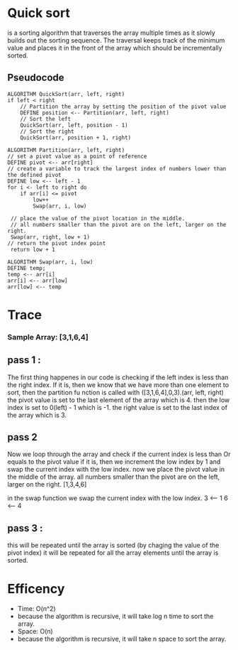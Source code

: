# Quick sort
is a sorting algorithm that traverses the array multiple times as it slowly builds out the sorting sequence. The traversal keeps track of the minimum value and places it in the front of the array which should be incrementally sorted.

 ## Pseudocode
    ALGORITHM QuickSort(arr, left, right)
    if left < right
        // Partition the array by setting the position of the pivot value
        DEFINE position <-- Partition(arr, left, right)
        // Sort the left
        QuickSort(arr, left, position - 1)
        // Sort the right
        QuickSort(arr, position + 1, right)

    ALGORITHM Partition(arr, left, right)
    // set a pivot value as a point of reference
    DEFINE pivot <-- arr[right]
    // create a variable to track the largest index of numbers lower than the defined pivot
    DEFINE low <-- left - 1
    for i <- left to right do
        if arr[i] <= pivot
            low++
            Swap(arr, i, low)

     // place the value of the pivot location in the middle.
     // all numbers smaller than the pivot are on the left, larger on the right.
     Swap(arr, right, low + 1)
    // return the pivot index point
     return low + 1

    ALGORITHM Swap(arr, i, low)
    DEFINE temp;
    temp <-- arr[i]
    arr[i] <-- arr[low]
    arr[low] <-- temp


# Trace

### Sample Array: [3,1,6,4]

## pass 1 :
The first thing happenes in our code is checking if the left index is less than the right index. If it is, then we know that we have more than one element to sort, then the partition fu nction is called with ([3,1,6,4],0,3).(arr, left, right)
the pivot value is set to the last element of the array which is 4.
then the low index is set to 0(left) - 1 which is -1.
the right value is set to the last index of the array which is 3.


## pass 2 
Now we loop through the array and check if the current index is less than Or equals to  the pivot value if it is, then we increment the low index by 1 and swap the current index with the low index.
now we place the pivot value in the middle of the array.
all numbers smaller than the pivot are on the left, larger on the right.
[1,3,4,6]

in the swap function we swap the current index with the low index.
3 <-- 1
6 <-- 4
## pass 3 :
this will be repeated until the array is sorted (by chaging the value of the pivot index) it will be repeated for all the array elements until the array is sorted.


# Efficency

* Time: O(n^2)
* because the algorithm is recursive, it will take log n time to sort the array.
* Space: O(n)
* because the algorithm is recursive, it will take n space to sort the array.


    




